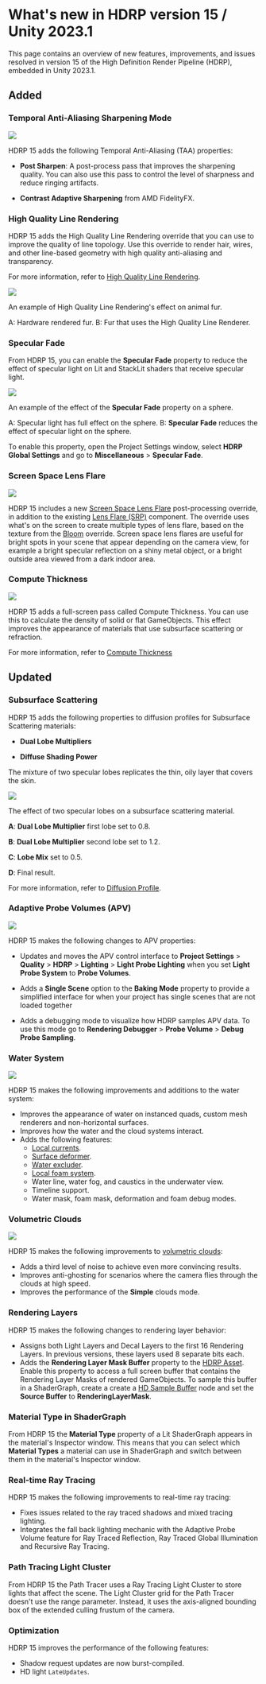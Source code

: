 # What's new in HDRP version 15 / Unity 2023.1

This page contains an overview of new features, improvements, and issues resolved in version 15 of the High Definition Render Pipeline (HDRP), embedded in Unity 2023.1.

## Added

### Temporal Anti-Aliasing Sharpening Mode
![](Images/TAA-Sharpening-header.png)

HDRP 15 adds the following Temporal Anti-Aliasing (TAA) properties: 

- **Post Sharpen**: A post-process pass that improves the sharpening quality. You can also use this pass to control the level of sharpness and reduce ringing artifacts. 

- **Contrast Adaptive Sharpening** from AMD FidelityFX.

### High Quality Line Rendering

HDRP 15 adds the High Quality Line Rendering override that you can use to improve the quality of line topology. Use this override to render hair, wires, and other line-based geometry with high quality anti-aliasing and transparency.

For more information, refer to [High Quality Line Rendering](Override-High-Quality-Lines.md).

![](Images/WhatsNew15_HQLines.png)

An example of High Quality Line Rendering's effect on animal fur. 

A: Hardware rendered fur.
B: Fur that uses the High Quality Line Renderer.

### Specular Fade

From HDRP 15, you can enable the **Specular Fade** property to reduce the effect of specular light on Lit and StackLit shaders that receive specular light. 

![](Images/Whatsnew15_Specular.png)

An example of the effect of the **Specular Fade** property on a sphere.

A: Specular light has full effect on the sphere.
B: **Specular Fade** reduces the effect of specular light on the sphere.

To enable this property, open the Project Settings window, select **HDRP Global Settings** and go to **Miscellaneous** > **Specular Fade**.

### Screen Space Lens Flare
![](Images/ScreenSpaceLensFlare-header.png)

HDRP 15 includes a new [Screen Space Lens Flare](shared/lens-flare/Override-Screen-Space-Lens-Flare.md) post-processing override, in addition to the existing [Lens Flare (SRP)](shared/lens-flare/lens-flare-component.md) component. The override uses what's on the screen to create multiple types of lens flare, based on the texture from the [Bloom](Post-Processing-Bloom.md) override. Screen space lens flares are useful for bright spots in your scene that appear depending on the camera view, for example a bright specular reflection on a shiny metal object, or a bright outside area viewed from a dark indoor area.

### Compute Thickness

![](C:/UnitySrc/docs/main/Packages/com.unity.render-pipelines.high-definition/Documentation~/Images/WhatsNew15_ComputeThickness.png)

HDRP 15 adds a full-screen pass called Compute Thickness. You can use this to calculate the density of solid or flat GameObjects. This effect improves the appearance of materials that use subsurface scattering or refraction. 

For more information, refer to [Compute Thickness](Compute-Thickness.md)

## Updated

### Subsurface Scattering

HDRP 15 adds the following properties to diffusion profiles for Subsurface Scattering materials:

- **Dual Lobe Multipliers**

- **Diffuse Shading Power**

The mixture of two specular lobes replicates the thin, oily layer that covers the skin.

![](Images/profile_dual_lobe_labelled.png)

The effect of two specular lobes on a subsurface scattering material.

**A**: **Dual Lobe Multiplier** first lobe set to 0.8.

**B**: **Dual Lobe Multiplier** second lobe set to 1.2.

**C**: **Lobe Mix** set to 0.5.

**D**: Final result.

For more information, refer to [Diffusion Profile](Diffusion-Profile.md).

### Adaptive Probe Volumes (APV)

![](Images/APVSamplingDebug.png)

HDRP 15 makes the following changes to APV properties:

- Updates and moves the APV control interface to **Project Settings** > **Quality** > **HDRP** >  **Lighting** > **Light Probe Lighting** when you set **Light Probe System** to **Probe Volumes**. 

- Adds a **Single Scene** option to the **Baking Mode** property to provide a simplified interface for when your project has single scenes that are not loaded together

- Adds a debugging mode to visualize how HDRP samples APV data. To use this mode go to **Rendering Debugger** > **Probe Volume** > **Debug Probe Sampling**.

### Water System

![](Images/Water2023-1.png)

HDRP 15 makes the following improvements and additions to the water system:

- Improves the appearance of water on instanced quads, custom mesh renderers and non-horizontal surfaces.
- Improves how the water and the cloud systems interact.
- Adds the following features: 
  - [Local currents](WaterSystem-currentmap.md).
  - [Surface deformer](WaterSystem-waterdeformer.md).
  - [Water excluder](WaterSystem-waterexcluder.md).
  - [Local foam system](WaterSystem-foam.md).
  - Water line, water fog, and caustics in the underwater view.
  - Timeline support.
  - Water mask, foam mask, deformation and foam debug modes.

### Volumetric Clouds

![](Images/Volumetric-Clouds-2023-1.png)

HDRP 15 makes the following improvements to [volumetric clouds](Override-Volumetric-Clouds.md):
- Adds a third level of noise to achieve even more convincing results.
- Improves anti-ghosting for scenarios where the camera flies through the clouds at high speed.
- Improves the performance of the **Simple** clouds mode.

### Rendering Layers

HDRP 15 makes the following changes to rendering layer behavior:
- Assigns both Light Layers and Decal Layers to the first 16 Rendering Layers. In previous versions, these layers used 8 separate bits each.
- Adds the **Rendering Layer Mask Buffer** property to the [HDRP Asset](HDRP-Asset.md). Enable this property to access a full screen buffer that contains the Rendering Layer Masks of rendered GameObjects. To sample this buffer in a ShaderGraph, create a create a [HD Sample Buffer](https://docs.unity3d.com/Packages/com.unity.shadergraph@15.0/manual/HD-Sample-Buffer-Node.html) node and set the **Source Buffer** to **RenderingLayerMask**.

### Material Type in ShaderGraph

From HDRP 15 the **Material Type** property of a Lit ShaderGraph appears in the material's Inspector window. This means that you can select which **Material Types** a material can use in ShaderGraph and switch between them in the material's Inspector window.

### Real-time Ray Tracing

HDRP 15 makes the following improvements to real-time ray tracing:
- Fixes issues related to the ray traced shadows and mixed tracing lighting.
- Integrates the fall back lighting mechanic with the Adaptive Probe Volume feature for Ray Traced Reflection, Ray Traced Global Illumination and Recursive Ray Tracing.

### Path Tracing Light Cluster

From HDRP 15 the Path Tracer uses a Ray Tracing Light Cluster to store lights that affect the scene. The Light Cluster grid for the Path Tracer doesn't use the range parameter. Instead, it uses the axis-aligned bounding box of the extended culling frustum of the camera.

### Optimization

HDRP 15 improves the performance of the following features: 
- Shadow request updates are now burst-compiled.
- HD light `LateUpdates`.
